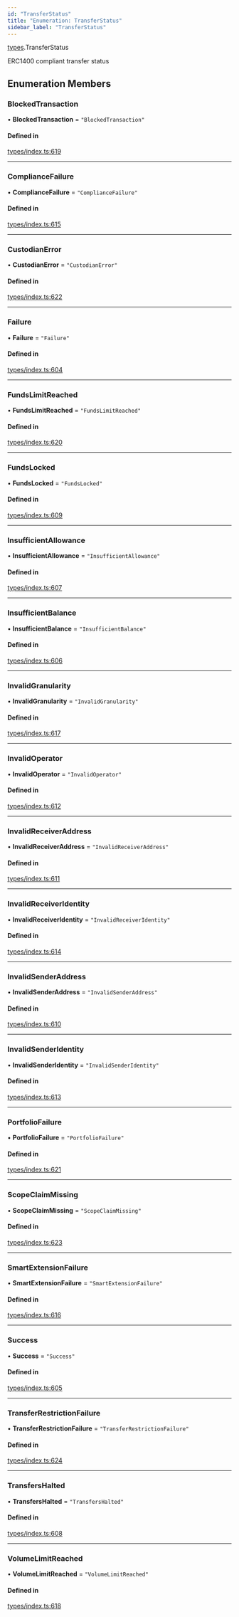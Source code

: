 ```yaml
---
id: "TransferStatus"
title: "Enumeration: TransferStatus"
sidebar_label: "TransferStatus"
---
```


[types](../../../modules/Types/Types.md).TransferStatus

ERC1400 compliant transfer status

## Enumeration Members

### BlockedTransaction

• **BlockedTransaction** = ``"BlockedTransaction"``

#### Defined in

[types/index.ts:619](https://github.com/PolymeshAssociation/polymesh-sdk/blob/2c78f6c34/src/types/index.ts#L619)

___

### ComplianceFailure

• **ComplianceFailure** = ``"ComplianceFailure"``

#### Defined in

[types/index.ts:615](https://github.com/PolymeshAssociation/polymesh-sdk/blob/2c78f6c34/src/types/index.ts#L615)

___

### CustodianError

• **CustodianError** = ``"CustodianError"``

#### Defined in

[types/index.ts:622](https://github.com/PolymeshAssociation/polymesh-sdk/blob/2c78f6c34/src/types/index.ts#L622)

___

### Failure

• **Failure** = ``"Failure"``

#### Defined in

[types/index.ts:604](https://github.com/PolymeshAssociation/polymesh-sdk/blob/2c78f6c34/src/types/index.ts#L604)

___

### FundsLimitReached

• **FundsLimitReached** = ``"FundsLimitReached"``

#### Defined in

[types/index.ts:620](https://github.com/PolymeshAssociation/polymesh-sdk/blob/2c78f6c34/src/types/index.ts#L620)

___

### FundsLocked

• **FundsLocked** = ``"FundsLocked"``

#### Defined in

[types/index.ts:609](https://github.com/PolymeshAssociation/polymesh-sdk/blob/2c78f6c34/src/types/index.ts#L609)

___

### InsufficientAllowance

• **InsufficientAllowance** = ``"InsufficientAllowance"``

#### Defined in

[types/index.ts:607](https://github.com/PolymeshAssociation/polymesh-sdk/blob/2c78f6c34/src/types/index.ts#L607)

___

### InsufficientBalance

• **InsufficientBalance** = ``"InsufficientBalance"``

#### Defined in

[types/index.ts:606](https://github.com/PolymeshAssociation/polymesh-sdk/blob/2c78f6c34/src/types/index.ts#L606)

___

### InvalidGranularity

• **InvalidGranularity** = ``"InvalidGranularity"``

#### Defined in

[types/index.ts:617](https://github.com/PolymeshAssociation/polymesh-sdk/blob/2c78f6c34/src/types/index.ts#L617)

___

### InvalidOperator

• **InvalidOperator** = ``"InvalidOperator"``

#### Defined in

[types/index.ts:612](https://github.com/PolymeshAssociation/polymesh-sdk/blob/2c78f6c34/src/types/index.ts#L612)

___

### InvalidReceiverAddress

• **InvalidReceiverAddress** = ``"InvalidReceiverAddress"``

#### Defined in

[types/index.ts:611](https://github.com/PolymeshAssociation/polymesh-sdk/blob/2c78f6c34/src/types/index.ts#L611)

___

### InvalidReceiverIdentity

• **InvalidReceiverIdentity** = ``"InvalidReceiverIdentity"``

#### Defined in

[types/index.ts:614](https://github.com/PolymeshAssociation/polymesh-sdk/blob/2c78f6c34/src/types/index.ts#L614)

___

### InvalidSenderAddress

• **InvalidSenderAddress** = ``"InvalidSenderAddress"``

#### Defined in

[types/index.ts:610](https://github.com/PolymeshAssociation/polymesh-sdk/blob/2c78f6c34/src/types/index.ts#L610)

___

### InvalidSenderIdentity

• **InvalidSenderIdentity** = ``"InvalidSenderIdentity"``

#### Defined in

[types/index.ts:613](https://github.com/PolymeshAssociation/polymesh-sdk/blob/2c78f6c34/src/types/index.ts#L613)

___

### PortfolioFailure

• **PortfolioFailure** = ``"PortfolioFailure"``

#### Defined in

[types/index.ts:621](https://github.com/PolymeshAssociation/polymesh-sdk/blob/2c78f6c34/src/types/index.ts#L621)

___

### ScopeClaimMissing

• **ScopeClaimMissing** = ``"ScopeClaimMissing"``

#### Defined in

[types/index.ts:623](https://github.com/PolymeshAssociation/polymesh-sdk/blob/2c78f6c34/src/types/index.ts#L623)

___

### SmartExtensionFailure

• **SmartExtensionFailure** = ``"SmartExtensionFailure"``

#### Defined in

[types/index.ts:616](https://github.com/PolymeshAssociation/polymesh-sdk/blob/2c78f6c34/src/types/index.ts#L616)

___

### Success

• **Success** = ``"Success"``

#### Defined in

[types/index.ts:605](https://github.com/PolymeshAssociation/polymesh-sdk/blob/2c78f6c34/src/types/index.ts#L605)

___

### TransferRestrictionFailure

• **TransferRestrictionFailure** = ``"TransferRestrictionFailure"``

#### Defined in

[types/index.ts:624](https://github.com/PolymeshAssociation/polymesh-sdk/blob/2c78f6c34/src/types/index.ts#L624)

___

### TransfersHalted

• **TransfersHalted** = ``"TransfersHalted"``

#### Defined in

[types/index.ts:608](https://github.com/PolymeshAssociation/polymesh-sdk/blob/2c78f6c34/src/types/index.ts#L608)

___

### VolumeLimitReached

• **VolumeLimitReached** = ``"VolumeLimitReached"``

#### Defined in

[types/index.ts:618](https://github.com/PolymeshAssociation/polymesh-sdk/blob/2c78f6c34/src/types/index.ts#L618)
